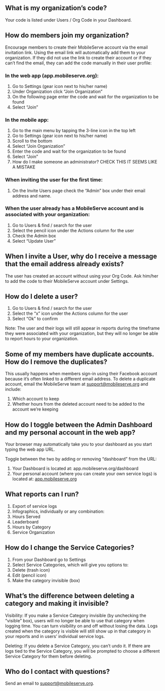 ## What is my organization’s code?

Your code is listed under Users / Org Code in your Dashboard.

## How do members join my organization?

Encourage members to create their MobileServe account via the email invitation link. Using the email link will automatically add them to your organization. If they did not use the link to create their account or if they can’t find the email, they can add the code manually in their user profile:

### In the web app (app.mobileserve.org):

1. Go to Settings (gear icon next to his/her name)
2. Under Organization click “Join Organization”
3. On the following page enter the code and wait for the organization to be found
4. Select “Join”

### In the mobile app:

1. Go to the main menu by tapping the 3-line icon in the top left
2. Go to Settings (gear icon next to his/her name)
3. Scroll to the bottom
4. Select “Join Organization”
5. Enter the code and wait for the organization to be found
6. Select “Join”
7. How do I make someone an administrator? CHECK THIS IT SEEMS LIKE A MISTAKE

### When inviting the user for the first time:

1. On the Invite Users page check the “Admin” box under their email address and name.

### When the user already has a MobileServe account and is associated with your organization:

1. Go to Users & find / search for the user
2. Select the pencil icon under the Actions column for the user
3. Check the Admin box
4. Select “Update User”

## When I invite a User, why do I receive a message that the email address already exists?

The user has created an account without using your Org Code. Ask him/her to add the code to their MobileServe account under Settings.

## How do I delete a user?

1. Go to Users & find / search for the user
2. Select the “x” icon under the Actions column for the user
3. Select “Ok” to confirm

Note: The user and their logs will still appear in reports during the timeframe they were associated with your organization, but they will no longer be able to report hours to your organization.

## Some of my members have duplicate accounts. How do I remove the duplicates?

This usually happens when members sign-in using their Facebook account because it’s often linked to a different email address. To delete a duplicate account, email the MobileServe team at <support@mobileserve.org> and include:

1. Which account to keep
2. Whether hours from the deleted account need to be added to the account we’re keeping

## How do I toggle between the Admin Dashboard and my personal account in the web app?

Your browser may automatically take you to your dashboard as you start typing the web app URL.

Toggle between the two by adding or removing “dashboard” from the URL:

1. Your Dashboard is located at: app.mobileserve.org/dashboard
2. Your personal account (where you can create your own service logs) is located at: [app.mobileserve.org](https://app.mobileserve.org)

## What reports can I run?

1. Export of service logs
2. Infographics, individually or any combination:
  1. Hours Served
  2. Leaderboard
  3. Hours by Category
  4. Service Organization

## How do I change the Service Categories?

1. From your Dashboard go to Settings
2. Select Service Categories, which will give you options to:
  1. Delete (trash icon)
  2. Edit (pencil icon)
  3. Make the category invisible (box)

## What’s the difference between deleting a category and making it invisible?

Visibility: If you make a Service Category invisible (by unchecking the “visible” box), users will no longer be able to use that category when logging time. You can turn visibility on and off without losing the data. Logs created when the category is visible will still show up in that category in your reports and in users’ individual service logs.

Deleting: If you delete a Service Category, you can’t undo it. If there are logs tied to the Service Category, you will be prompted to choose a different Service Category for them before deleting.

## Who do I contact with questions?

Send an email to <support@mobileserve.org>.
